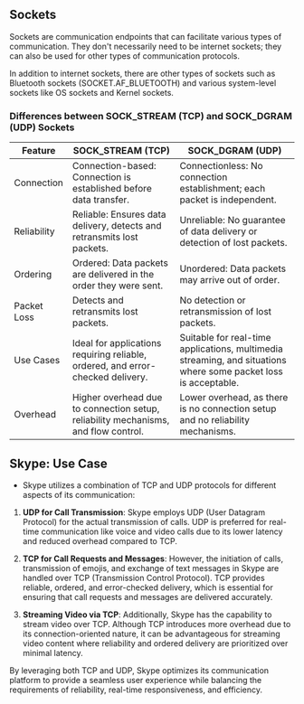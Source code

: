 ## Sockets

Sockets are communication endpoints that can facilitate various types of communication. They don't necessarily need to be internet sockets; they can also be used for other types of communication protocols.

In addition to internet sockets, there are other types of sockets such as Bluetooth sockets (SOCKET.AF_BLUETOOTH) and various system-level sockets like OS sockets and Kernel sockets.

### Differences between SOCK_STREAM (TCP) and SOCK_DGRAM (UDP) Sockets

| Feature                    | SOCK_STREAM (TCP)                                                                   | SOCK_DGRAM (UDP)                                                                   |
|----------------------------|--------------------------------------------------------------------------------------|-------------------------------------------------------------------------------------|
| Connection                | Connection-based: Connection is established before data transfer.                    | Connectionless: No connection establishment; each packet is independent.            |
| Reliability               | Reliable: Ensures data delivery, detects and retransmits lost packets.               | Unreliable: No guarantee of data delivery or detection of lost packets.              |
| Ordering                  | Ordered: Data packets are delivered in the order they were sent.                     | Unordered: Data packets may arrive out of order.                                     |
| Packet Loss               | Detects and retransmits lost packets.                                                | No detection or retransmission of lost packets.                                     |
| Use Cases                 | Ideal for applications requiring reliable, ordered, and error-checked delivery.      | Suitable for real-time applications, multimedia streaming, and situations where some packet loss is acceptable. |
| Overhead                  | Higher overhead due to connection setup, reliability mechanisms, and flow control.   | Lower overhead, as there is no connection setup and no reliability mechanisms.       |


## Skype: Use Case

- Skype utilizes a combination of TCP and UDP protocols for different aspects of its communication:

1. **UDP for Call Transmission**: Skype employs UDP (User Datagram Protocol) for the actual transmission of calls. UDP is preferred for real-time communication like voice and video calls due to its lower latency and reduced overhead compared to TCP.

2. **TCP for Call Requests and Messages**: However, the initiation of calls, transmission of emojis, and exchange of text messages in Skype are handled over TCP (Transmission Control Protocol). TCP provides reliable, ordered, and error-checked delivery, which is essential for ensuring that call requests and messages are delivered accurately.

3. **Streaming Video via TCP**: Additionally, Skype has the capability to stream video over TCP. Although TCP introduces more overhead due to its connection-oriented nature, it can be advantageous for streaming video content where reliability and ordered delivery are prioritized over minimal latency.

By leveraging both TCP and UDP, Skype optimizes its communication platform to provide a seamless user experience while balancing the requirements of reliability, real-time responsiveness, and efficiency.

